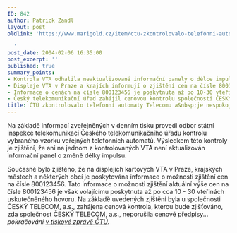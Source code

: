 ```yaml
---
ID: 842
author: Patrick Zandl
layout: post
oldlink: 'https://www.marigold.cz/item/ctu-zkontrolovalo-telefonni-automaty-telecomu-a-je-nespokojeno

  '
post_date: 2004-02-06 16:35:00
post_excerpt: ''
published: true
summary_points:
- Kontrola VTA odhalila neaktualizované informační panely o délce impulsu.
- Displeje VTA v Praze a krajích informují o zjištění cen na čísle 800123456.
- Informace o cenách na čísle 800123456 je poskytnuta až po 10-30 vteřinách hovoru.
- Český telekomunikační úřad zahájil cenovou kontrolu společnosti ČESKÝ TELECOM, a.s.
title: ČTÚ zkontrolovalo telefonní automaty Telecomu a&nbsp;je nespokojeno
---
```


<p>
Na základě informací zveřejněných v denním tisku provedl odbor státní inspekce telekomunikací Českého telekomunikačního úřadu kontrolu vybraného vzorku veřejných telefonních automatů. Výsledkem této kontroly je zjištění, že ani na jednom z kontrolovaných VTA není aktualizován informační panel o změně délky impulsu. </p>

<p>
Současně bylo zjištěno, že na displejích kartových VTA v Praze, krajských městech a některých obcí je poskytována informace o možnosti zjištění cen na čísle 800123456. Tato informace o možnosti zjištění aktuální výše cen na čísle 800123456 je však volajícímu poskytnuta až po cca 10 - 30 vteřinách uskutečněného hovoru. Na základě uvedených zjištění byla u společnosti ČESKÝ TELECOM, a.s., zahájena cenová kontrola, kterou bude zjišťováno, zda společnost ČESKÝ TELECOM, a.s., neporušila cenové předpisy... <EM>pokračování </EM><A href="http://www.ctu.cz/art.php?iSearch=&amp;iArt=360&amp;PHPSESSID=55327d44e2f3034d93147f7a7cf04e24" target=_blank><EM>v tiskové zprávě ČTÚ</EM></A><EM>.</EM></p>